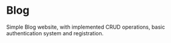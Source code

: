 # Blog

Simple Blog website, with implemented CRUD operations, basic authentication system and registration.